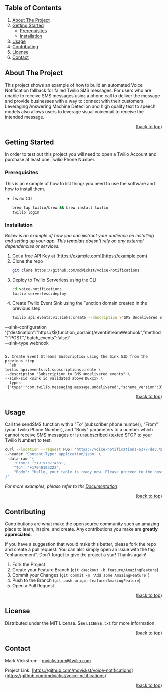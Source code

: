 <div id="top"></div>

<!-- TABLE OF CONTENTS -->
 ## Table of Contents
  <ol>
    <li>
      <a href="#about-the-project">About The Project</a>
    </li>
    <li>
      <a href="#getting-started">Getting Started</a>
      <ul>
        <li><a href="#prerequisites">Prerequisites</a></li>
        <li><a href="#installation">Installation</a></li>
      </ul>
    </li>
    <li><a href="#usage">Usage</a></li>
    <li><a href="#contributing">Contributing</a></li>
    <li><a href="#license">License</a></li>
    <li><a href="#contact">Contact</a></li>
  </ol>



<!-- ABOUT THE PROJECT -->
## About The Project
This project shows an example of how to build an automated Voice Notification fallback for failed Twilio SMS messages. For users who are unable to receive SMS messages using a phone call to deliver the message and provide businesses with a way to connect with their customers. Leveraging Answering Machine Detection and high quality text to speech models also allows users to leverage visual voicemail to receive the intended message.


<p align="right">(<a href="#top">back to top</a>)</p>


<!-- GETTING STARTED -->
## Getting Started

In order to test out this project you will need to open a Twilio Account and purchase at least one Twilio Phone Number. 

### Prerequisites

This is an example of how to list things you need to use the software and how to install them.
* Twilio CLI
  ```sh
  brew tap twilio/brew && brew install twilio
  twilio login
  ```


### Installation

_Below is an example of how you can instruct your audience on installing and setting up your app. This template doesn't rely on any external dependencies or services._

1. Get a free API Key at [https://example.com](https://example.com)
2. Clone the repo
   ```sh
   git clone https://github.com/mdvickst/voice-notifications
   ```
3. Deploy to Twilio Serverless using the CLI
   ```sh
   cd voice-notifications
   twilio serverless:deploy
   ```
4. Create Twilio Event Sink using the Function domain created in the previous step
   ```sh
   twilio api:events:v1:sinks:create --description \"SMS Undelivered Sink\" \
--sink-configuration '{\"destination\":\"https://${function_domain}/eventStreamWebhook\",\"method\":\"POST\",\"batch_events\":false}' \
--sink-type webhook
   ```
   
5. Create Event Streams Susbcription using the Sink SID from the previous ttep
   ```sh
   twilio api:events:v1:subscriptions:create \
  --description "Subscription to SMS undelivered events" \
  --sink-sid <sink id validated above DGxxx> \
  --types '{"type":"com.twilio.messaging.message.undelivered","schema_version":3}' 
   ```

<p align="right">(<a href="#top">back to top</a>)</p>



<!-- USAGE EXAMPLES -->
## Usage

Call the sendSMS function with a "To" (subscriber phone number), "From" (your Twilio Phone Number), and "Body" parameters to a number which cannot receive SMS messages or is unsubscribed (texted STOP to your Twilio Number) to test.

```sh
curl --location --request POST 'https://voice-notifications-6377-dev.twil.io/sendSMS' \
--header 'Content-Type: application/json' \
--data-raw '{
    "From": "+19197377453",
    "To": "+17048193222",
    "Body": "Hello, your table is ready now. Please proceed to the host stand."
}'
```

_For more examples, please refer to the [Documentation](https://example.com)_

<p align="right">(<a href="#top">back to top</a>)</p>



<!-- CONTRIBUTING -->
## Contributing

Contributions are what make the open source community such an amazing place to learn, inspire, and create. Any contributions you make are **greatly appreciated**.

If you have a suggestion that would make this better, please fork the repo and create a pull request. You can also simply open an issue with the tag "enhancement".
Don't forget to give the project a star! Thanks again!

1. Fork the Project
2. Create your Feature Branch (`git checkout -b feature/AmazingFeature`)
3. Commit your Changes (`git commit -m 'Add some AmazingFeature'`)
4. Push to the Branch (`git push origin feature/AmazingFeature`)
5. Open a Pull Request

<p align="right">(<a href="#top">back to top</a>)</p>



<!-- LICENSE -->
## License

Distributed under the MIT License. See `LICENSE.txt` for more information.

<p align="right">(<a href="#top">back to top</a>)</p>



<!-- CONTACT -->
## Contact

Mark Vickstrom - mvickstrom@twilio.com

Project Link: [https://github.com/mdvickst/voice-notifications](https://github.com/mdvickst/voice-notifications)

<p align="right">(<a href="#top">back to top</a>)</p>